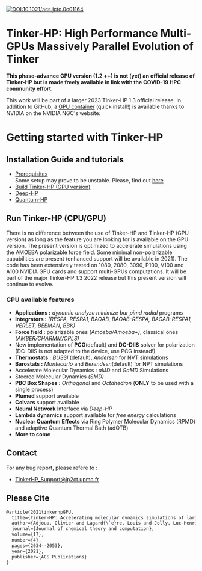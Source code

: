 [![DOI:10.1021/acs.jctc.0c01164](https://zenodo.org/badge/DOI/10.1021/acs.jctc.0c01164.svg)](https://doi.org/10.1021/acs.jctc.0c01164)

Tinker-HP: High Performance Multi-GPUs Massively Parallel Evolution of Tinker
=============================================================================


<b>This phase-advance GPU version (1.2 ++) is not (yet) an official release of Tinker-HP but is made freely available in link with the COVID-19 HPC community effort.</b>

This work will be part of a larger 2023 Tinker-HP 1.3 official release.
In addition to GitHub, a [GPU container](https://ngc.nvidia.com/catalog/containers/hpc:tinkerhp) (quick install!) is available thanks to NVIDIA on the NVIDIA NGC's website: 

# Getting started with Tinker-HP


## Installation Guide and tutorials
   -  [Prerequisites](Prerequisites.md)  
   Some setup may prove to be unstable. Please, find out [here](Prerequisites.md)
   -  [Build Tinker-HP (GPU version)](build.md)
   -  [Deep-HP](Deep-HP.md)
   -  [Quantum-HP](Quantum-HP_tutorial.md)


## Run Tinker-HP (CPU/GPU)
There is no difference between the use of Tinker-HP and Tinker-HP (GPU version) as long as the feature you are looking for is available on the GPU version. The present version is optimized to accelerate simulations using the AMOEBA polarizable force field. Some minimal non-polarizable capabilities are present (enhanced support will be available in 2021). The code has been extensively tested on 1080, 2080, 3090, P100, V100 and A100 NVIDIA GPU cards and support multi-GPUs computations. It will be part of the major Tinker-HP 1.3 2022 release but this present version will continue to evolve. 


### GPU available features
   - **Applications :** *dynamic analyze minimize bar pimd radial* programs
   - **Integrators :** *(RESPA, RESPA1, BAOAB, BAOAB-RESPA, BAOAB-RESPA1, VERLET, BEEMAN, BBK)*
   - **Force field :** polarizable ones *(Amoeba/Amoeba+)*, classical ones *(AMBER/CHARMM/OPLS)*
   - New implementation of **PCG**(default) and **DC-DIIS** solver for polarization (DC-DIIS is not adapted to the device, use PCG instead!)
   - **Thermostats :** *BUSSI* (default), *Andersen* for NVT simulations
   - **Barostats :** *Montecarlo* and *Berendsen*(default) for NPT simulations
   - Accelerate Molecular Dynamics : *aMD* and *GaMD* Simulations
   - Steered Molecular Dynamics *(SMD)*
   - **PBC Box Shapes :** *Orthogonal* and *Octahedron* (**ONLY** to be used with a single process)
   - **Plumed** support available
   - **Colvars** support available
   - **Neural Network** Interface via *Deep-HP*
   - **Lambda dynamics** support available for *free energy* calculations
   - **Nuclear Quantum Effects** via Ring Polymer Molecular Dynamics (RPMD) and adaptive Quantum Thermal Bath (adQTB)
   -  **More to come**

## Contact
For any bug report, please refere to :
   *  TinkerHP_Support@ip2ct.upmc.fr

## Please Cite
```tex
@article{2021tinkerhpGPU,
  title={Tinker-HP: Accelerating molecular dynamics simulations of large complex systems with advanced point dipole polarizable force fields using GPUs and multi-GPU systems},
  author={Adjoua, Olivier and Lagard{\`e}re, Louis and Jolly, Luc-Henri and Durocher, Arnaud and Very, Thibaut and Dupays, Isabelle and Wang, Zhi and Inizan, Th{\'e}o Jaffrelot and C{\'e}lerse, Fr{\'e}d{\'e}ric and Ren, Pengyu and others},
  journal={Journal of chemical theory and computation},
  volume={17},
  number={4},
  pages={2034--2053},
  year={2021},
  publisher={ACS Publications}
}
```
